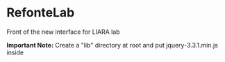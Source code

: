 # RefonteLab
Front of the new interface for LIARA lab

**Important Note:**
Create a "lib" directory at root and put jquery-3.3.1.min.js inside
